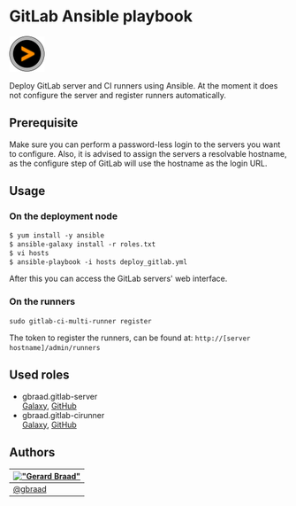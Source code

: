 GitLab Ansible playbook
=======================

!["Prompt"](https://raw.githubusercontent.com/gbraad/assets/gh-pages/icons/prompt-icon-64.png)


Deploy GitLab server and CI runners using Ansible. At the moment it does not
configure the server and register runners automatically.


Prerequisite
------------

Make sure you can perform a password-less login to the servers you want to configure. Also, it is
advised to assign the servers a resolvable hostname, as the configure step of GitLab will use the
hostname as the login URL.


Usage
-----

### On the deployment node

```
$ yum install -y ansible
$ ansible-galaxy install -r roles.txt
$ vi hosts
$ ansible-playbook -i hosts deploy_gitlab.yml
```

After this you can access the GitLab servers' web interface.


### On the runners

```
sudo gitlab-ci-multi-runner register
```

The token to register the runners, can be found at: `http://[server hostname]/admin/runners`


Used roles
----------

  * gbraad.gitlab-server  
    [Galaxy](https://galaxy.ansible.com/gbraad/gitlab-server/), [GitHub](https://github.com/gbraad/ansible-role-gitlab-server)
  * gbraad.gitlab-cirunner  
    [Galaxy](https://galaxy.ansible.com/gbraad/gitlab-cirunner/), [GitHub](https://github.com/gbraad/ansible-role-gitlab-cirunner)


Authors
-------

| [!["Gerard Braad"](http://gravatar.com/avatar/e466994eea3c2a1672564e45aca844d0.png?s=60)](http://gbraad.nl "Gerard Braad <me@gbraad.nl>") |
|---|
| [@gbraad](https://twitter.com/gbraad)  |
